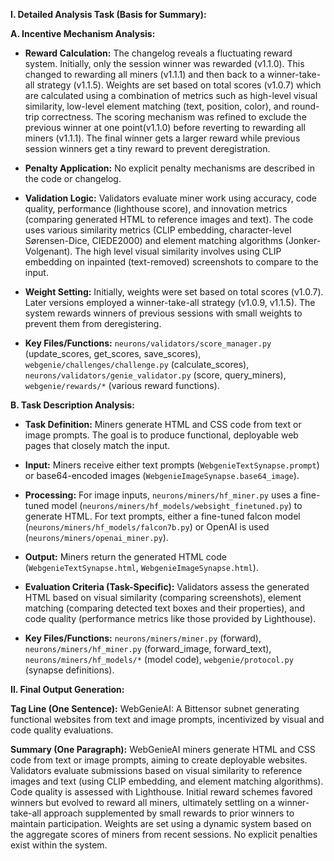 **I. Detailed Analysis Task (Basis for Summary):**

**A. Incentive Mechanism Analysis:**

* **Reward Calculation:** The changelog reveals a fluctuating reward system. Initially, only the session winner was rewarded (v1.1.0).  This changed to rewarding all miners (v1.1.1) and then back to a winner-take-all strategy (v1.1.5).  Weights are set based on total scores (v1.0.7) which are calculated using a combination of metrics such as high-level visual similarity, low-level element matching (text, position, color), and round-trip correctness. The scoring mechanism was refined to exclude the previous winner at one point(v1.1.0) before reverting to rewarding all miners (v1.1.1).  The final winner gets a larger reward while previous session winners get a tiny reward to prevent deregistration.

* **Penalty Application:** No explicit penalty mechanisms are described in the code or changelog.

* **Validation Logic:** Validators evaluate miner work using accuracy, code quality, performance (lighthouse score), and innovation metrics (comparing generated HTML to reference images and text). The code uses various similarity metrics (CLIP embedding, character-level Sørensen-Dice, CIEDE2000) and element matching algorithms (Jonker-Volgenant).  The high level visual similarity involves using CLIP embedding on inpainted (text-removed) screenshots to compare to the input.

* **Weight Setting:** Initially, weights were set based on total scores (v1.0.7). Later versions employed a winner-take-all strategy (v1.0.9, v1.1.5). The system rewards winners of previous sessions with small weights to prevent them from deregistering.

* **Key Files/Functions:** `neurons/validators/score_manager.py` (update_scores, get_scores, save_scores), `webgenie/challenges/challenge.py` (calculate_scores), `neurons/validators/genie_validator.py` (score, query_miners), `webgenie/rewards/*` (various reward functions).


**B. Task Description Analysis:**

* **Task Definition:** Miners generate HTML and CSS code from text or image prompts. The goal is to produce functional, deployable web pages that closely match the input.

* **Input:** Miners receive either text prompts (`WebgenieTextSynapse.prompt`) or base64-encoded images (`WebgenieImageSynapse.base64_image`).

* **Processing:**  For image inputs,  `neurons/miners/hf_miner.py` uses a fine-tuned model (`neurons/miners/hf_models/websight_finetuned.py`) to generate HTML. For text prompts, either a fine-tuned falcon model (`neurons/miners/hf_models/falcon7b.py`) or OpenAI is used (`neurons/miners/openai_miner.py`).

* **Output:** Miners return the generated HTML code (`WebgenieTextSynapse.html`, `WebgenieImageSynapse.html`).

* **Evaluation Criteria (Task-Specific):**  Validators assess the generated HTML based on visual similarity (comparing screenshots), element matching (comparing detected text boxes and their properties),  and code quality (performance metrics like those provided by Lighthouse).

* **Key Files/Functions:** `neurons/miners/miner.py` (forward), `neurons/miners/hf_miner.py` (forward_image, forward_text), `neurons/miners/hf_models/*` (model code), `webgenie/protocol.py` (synapse definitions).


**II. Final Output Generation:**

**Tag Line (One Sentence):** WebGenieAI:  A Bittensor subnet generating functional websites from text and image prompts, incentivized by visual and code quality evaluations.

**Summary (One Paragraph):** WebGenieAI miners generate HTML and CSS code from text or image prompts, aiming to create deployable websites. Validators evaluate submissions based on visual similarity to reference images and text (using CLIP embedding, and element matching algorithms).  Code quality is assessed with Lighthouse.  Initial reward schemes favored winners but evolved to reward all miners, ultimately settling on a winner-take-all approach supplemented by small rewards to prior winners to maintain participation.  Weights are set using a dynamic system based on the aggregate scores of miners from recent sessions. No explicit penalties exist within the system.

